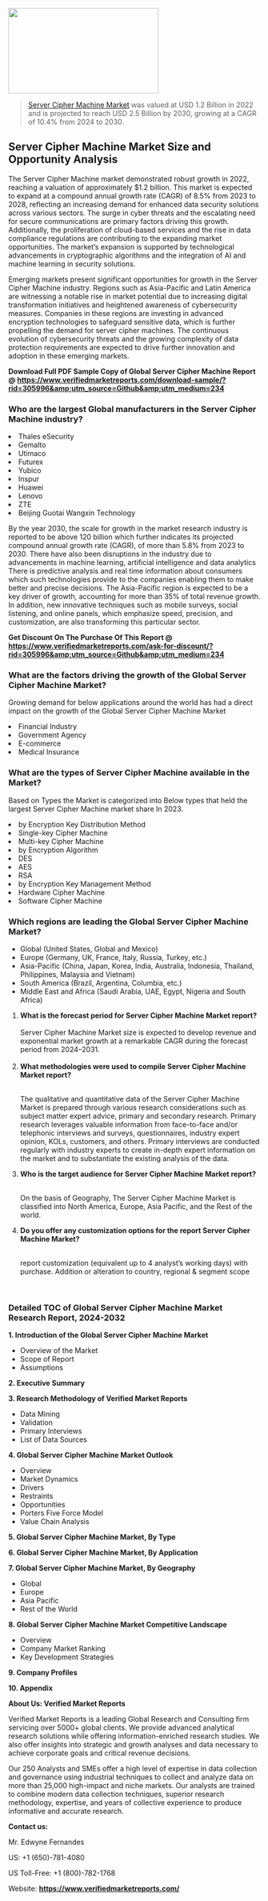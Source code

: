<img src="https://ffe5etoiles.com/wp-content/uploads/2024/12/MST1-300x171.png" alt="" width="300" height="171" class="alignnone size-medium wp-image-20088" /><blockquote><p><p><a href="https://www.verifiedmarketreports.com/download-sample/?rid=305996&utm_source=Github&utm_medium=234" target="_blank">Server Cipher Machine Market</a> was valued at USD 1.2 Billion in 2022 and is projected to reach USD 2.5 Billion by 2030, growing at a CAGR of 10.4% from 2024 to 2030.</p></blockquote><p><h2>Server Cipher Machine Market Size and Opportunity Analysis</h2> <p>The Server Cipher Machine market demonstrated robust growth in 2022, reaching a valuation of approximately $1.2 billion. This market is expected to expand at a compound annual growth rate (CAGR) of 8.5% from 2023 to 2028, reflecting an increasing demand for enhanced data security solutions across various sectors. The surge in cyber threats and the escalating need for secure communications are primary factors driving this growth. Additionally, the proliferation of cloud-based services and the rise in data compliance regulations are contributing to the expanding market opportunities. The market’s expansion is supported by technological advancements in cryptographic algorithms and the integration of AI and machine learning in security solutions.</p> <p>Emerging markets present significant opportunities for growth in the Server Cipher Machine industry. Regions such as Asia-Pacific and Latin America are witnessing a notable rise in market potential due to increasing digital transformation initiatives and heightened awareness of cybersecurity measures. Companies in these regions are investing in advanced encryption technologies to safeguard sensitive data, which is further propelling the demand for server cipher machines. The continuous evolution of cybersecurity threats and the growing complexity of data protection requirements are expected to drive further innovation and adoption in these emerging markets.</p> </p><p class=""><strong>Download Full PDF Sample Copy of Global Server Cipher Machine Report @ <a href="https://www.verifiedmarketreports.com/download-sample/?rid=305996&amp;utm_source=Github&amp;utm_medium=234" target="_blank">https://www.verifiedmarketreports.com/download-sample/?rid=305996&amp;utm_source=Github&amp;utm_medium=234</a></strong></p><h3 id="" class="">Who are the largest Global manufacturers in the Server Cipher Machine industry?</h3><p><li>Thales eSecurity</li><li> Gemalto</li><li> Utimaco</li><li> Futurex</li><li> Yubico</li><li> Inspur</li><li> Huawei</li><li> Lenovo</li><li> ZTE</li><li> Beijing Guotai Wangxin Technology</li></p><div class=""><div class="" dir="" data-message-author-role="" data-message-id="" data-message-model-slug=""><div class=""><div class=""><div class=""><div class="" dir="" data-message-author-role="" data-message-id="" data-message-model-slug=""><div class=""><div class=""><p>By the year 2030, the scale for growth in the market research industry is reported to be above 120 billion which further indicates its projected compound annual growth rate (CAGR), of more than 5.8% from 2023 to 2030. There have also been disruptions in the industry due to advancements in machine learning, artificial intelligence and data analytics There is predictive analysis and real time information about consumers which such technologies provide to the companies enabling them to make better and precise decisions. The Asia-Pacific region is expected to be a key driver of growth, accounting for more than 35% of total revenue growth. In addition, new innovative techniques such as mobile surveys, social listening, and online panels, which emphasize speed, precision, and customization, are also transforming this particular sector.</p><p><strong>Get Discount On The Purchase Of This Report @&nbsp; <a href="https://www.verifiedmarketreports.com/ask-for-discount/?rid=305996&amp;utm_source=Github&amp;utm_medium=234" target="_blank">https://www.verifiedmarketreports.com/ask-for-discount/?rid=305996&amp;utm_source=Github&amp;utm_medium=234</a></strong></p></div></div></div></div></div></div></div></div><h3 id="" class="">What are the factors driving the growth of the Global Server Cipher Machine Market?</h3><p id="" class="">Growing demand for below applications around the world has had a direct impact on the growth of the Global Server Cipher Machine Market</p><p id="" class=""><li>Financial Industry</li><li> Government Agency</li><li> E-commerce</li><li> Medical Insurance</li></p><h3 id="" class="">What are the types of Server Cipher Machine available in the Market?</h3><p id="" class="">Based on Types the Market is categorized into Below types that held the largest Server Cipher Machine market share In 2023.</p><p id="" class=""><li>by Encryption Key Distribution Method</li><li> Single-key Cipher Machine</li><li> Multi-key Cipher Machine</li><li> by Encryption Algorithm</li><li> DES</li><li> AES</li><li> RSA</li><li> by Encryption Key Management Method</li><li> Hardware Cipher Machine</li><li> Software Cipher Machine</li></p><h3 id="" class="">Which regions are leading the Global Server Cipher Machine Market?</h3><ul><li>Global (United States, Global and Mexico)</li><li>Europe (Germany, UK, France, Italy, Russia, Turkey, etc.)</li><li>Asia-Pacific (China, Japan, Korea, India, Australia, Indonesia, Thailand, Philippines, Malaysia and Vietnam)</li><li>South America (Brazil, Argentina, Columbia, etc.)</li><li>Middle East and Africa (Saudi Arabia, UAE, Egypt, Nigeria and South Africa)</li></ul><p><ol><li><strong>What is the forecast period for Server Cipher Machine Market report?<br /></strong><br /><span data-sheets-root="1" data-sheets-value="{&quot;1&quot;:2,&quot;2&quot;:&quot;XXXX size is expected to develop revenue and exponential market growth at a remarkable CAGR during the forecast period from 2024&ndash;2030.&quot;}" data-sheets-userformat="{&quot;2&quot;:12674,&quot;4&quot;:{&quot;1&quot;:2,&quot;2&quot;:16776960},&quot;10&quot;:2,&quot;11&quot;:0,&quot;15&quot;:&quot;Arial&quot;,&quot;16&quot;:12}">Server Cipher Machine Market size is expected to develop revenue and exponential market growth at a remarkable CAGR during the forecast period from 2024&ndash;2031.</span><br /><br /></li><li><strong>What methodologies were used to compile Server Cipher Machine Market report?<br /><br /></strong><p>The qualitative and quantitative data of the&nbsp;Server Cipher Machine Market is prepared through various research considerations such as subject matter expert advice, primary and secondary research. Primary research leverages valuable information from face-to-face and/or telephonic interviews and surveys, questionnaires, industry expert opinion, KOLs, customers, and others. Primary interviews are conducted regularly with industry experts to create in-depth expert information on the market and to substantiate the existing analysis of the data.&nbsp;</p></li><li><strong>Who is the target audience for Server Cipher Machine Market report?<br /><br /></strong><p>On the basis of Geography, The&nbsp;Server Cipher Machine Market is classified into North America, Europe, Asia Pacific, and the Rest of the world.</p></li><li><strong>Do you offer any customization options for the report Server Cipher Machine Market?<br /><br /></strong><p>report customization (equivalent up to 4 analyst&rsquo;s working days) with purchase. Addition or alteration to country, regional &amp; segment scope</p><p>&nbsp;</p></li></ol></p><h3 id="" class="">Detailed TOC of Global Server Cipher Machine Market Research Report, 2024-2032</h3><p id="" class=""><strong>1. Introduction of the Global Server Cipher Machine Market</strong></p><ul><li>Overview of the Market</li><li>Scope of Report</li><li>Assumptions</li></ul><p id="" class=""><strong>2. Executive Summary</strong></p><p id="" class=""><strong>3. Research Methodology of&nbsp;Verified Market Reports</strong></p><ul><li>Data Mining</li><li>Validation</li><li>Primary Interviews</li><li>List of Data Sources</li></ul><p id="" class=""><strong>4. Global Server Cipher Machine Market Outlook</strong></p><ul><li>Overview</li><li>Market Dynamics</li><li>Drivers</li><li>Restraints</li><li>Opportunities</li><li>Porters Five Force Model</li><li>Value Chain Analysis</li></ul><p id="" class=""><strong>5. Global Server Cipher Machine Market, By&nbsp;Type</strong></p><p id="" class=""><strong>6. Global Server Cipher Machine Market, By Application</strong></p><p id="" class=""><strong>7. Global Server Cipher Machine Market, By Geography</strong></p><ul><li>Global</li><li>Europe</li><li>Asia Pacific</li><li>Rest of the World</li></ul><p id="" class=""><strong>8. Global Server Cipher Machine Market Competitive Landscape</strong></p><ul><li>Overview</li><li>Company Market Ranking</li><li>Key Development Strategies</li></ul><p id="" class=""><strong>9. Company Profiles</strong></p><p id="" class=""><strong>10. Appendix</strong></p><p id="" class=""><strong>About Us: Verified Market Reports</strong></p><p id="" class="">Verified Market Reports is a leading Global Research and Consulting firm servicing over 5000+ global clients. We provide advanced analytical research solutions while offering information-enriched research studies. We also offer insights into strategic and growth analyses and data necessary to achieve corporate goals and critical revenue decisions.</p><p id="" class="">Our 250 Analysts and SMEs offer a high level of expertise in data collection and governance using industrial techniques to collect and analyze data on more than 25,000 high-impact and niche markets. Our analysts are trained to combine modern data collection techniques, superior research methodology, expertise, and years of collective experience to produce informative and accurate research.</p><p id="" class=""><strong>Contact us:</strong></p><p id="" class="">Mr. Edwyne Fernandes</p><p id="" class="">US: +1 (650)-781-4080</p><p id="" class="">US Toll-Free: +1 (800)-782-1768</p><p id="" class="">Website: <a target="" data-test-app-aware-link=""><strong>https://www.verifiedmarketreports.com/</strong></a></p>
